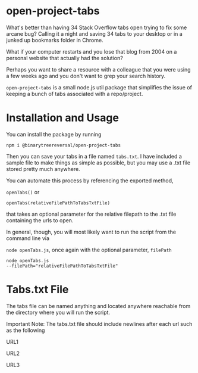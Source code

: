 # open-project-tabs

What's better than having 34 Stack Overflow tabs open trying to fix some arcane bug? Calling it a night and saving 34 tabs to your desktop or in a junked up bookmarks folder in Chrome.

What if your computer restarts and you lose that blog from 2004 on a personal website that actually had the solution?

Perhaps you want to share a resource with a colleague that you were using a few weeks ago and you don't want to grep your search history.

<code>open-project-tabs</code> is a small node.js util package that simplifies the issue of keeping a bunch of tabs associated with a repo/project.

# Installation and Usage

You can install the package by running

<code>npm i @binarytreereversal/open-project-tabs</code>

Then you can save your tabs in a file named <code>tabs.txt</code>. I have included a sample file to make things as simple as possible, but you may use a .txt file stored pretty much anywhere.

You can automate this process by referencing the exported method,

<code>openTabs()</code> or

<code>openTabs(relativeFilePathToTabsTxtFile)</code>

that takes an optional parameter for the relative filepath to the .txt file containing the urls to open.

In general, though, you will most likely want to run the script from the command line via

<code>node openTabs.js</code>, once again with the optional parameter, <code>filePath</code>

<code>node openTabs.js --filePath="relativeFilePathToTabsTxtFile"</code>

# Tabs.txt File

The tabs file can be named anything and located anywhere reachable from the directory where you will run the script.

Important Note: The tabs.txt file should include newlines after each url such as the following

URL1

URL2

URL3
